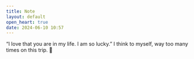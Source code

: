 ```yaml
---
title: Note
layout: default
open_heart: true
date: 2024-06-10 10:57
---
```


“I love that you are in my life. I am so lucky.” I think to myself, way too many times on this trip. 🥲
